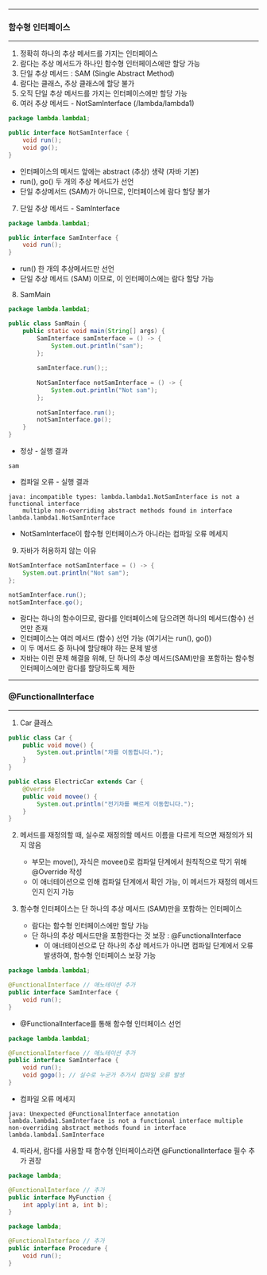 -----
### 함수형 인터페이스
-----
1. 정확히 하나의 추상 메서드를 가지는 인터페이스
2. 람다는 추상 메서드가 하나인 함수형 인터페이스에만 할당 가능
3. 단일 추상 메서드 : SAM (Single Abstract Method)
4. 람다는 클래스, 추상 클래스에 할당 불가
5. 오직 단일 추상 메서드를 가지는 인터페이스에만 할당 가능
6. 여러 추상 메서드 - NotSamInterface (/lambda/lambda1)
```java
package lambda.lambda1;

public interface NotSamInterface {
    void run();
    void go();
}
```
  - 인터페이스의 메서드 앞에는 abstract (추상) 생략 (자바 기본)
  - run(), go() 두 개의 추상 메서드가 선언
  - 단일 추상메서드 (SAM)가 아니므로, 인터페이스에 람다 할당 불가

7. 단일 추상 메서드 - SamInterface
```java
package lambda.lambda1;

public interface SamInterface {
    void run();
}
```
  - run() 한 개의 추상메서드만 선언
  - 단일 추상 메서드 (SAM) 이므로, 이 인터페이스에는 람다 할당 가능

8. SamMain
```java
package lambda.lambda1;

public class SamMain {
    public static void main(String[] args) {
        SamInterface samInterface = () -> {
            System.out.println("sam");
        };
        
        samInterface.run();;
        
        NotSamInterface notSamInterface = () -> {
            System.out.println("Not sam");
        };
        
        notSamInterface.run();
        notSamInterface.go();
    }
}
```
  - 정상 - 실행 결과
```
sam
```
  - 컴파일 오류 - 실행 결과
```
java: incompatible types: lambda.lambda1.NotSamInterface is not a functional interface
    multiple non-overriding abstract methods found in interface lambda.lambda1.NotSamInterface
```
  - NotSamInterface이 함수형 인터페이스가 아니라는 컴파일 오류 메세지

9. 자바가 허용하지 않는 이유
```java
NotSamInterface notSamInterface = () -> {
    System.out.println("Not sam");
};

notSamInterface.run();
notSamInterface.go();
```

  - 람다는 하나의 함수이므로, 람다를 인터페이스에 담으려면 하나의 메서드(함수) 선언만 존재
  - 인터페이스는 여러 메서드 (함수) 선언 가능 (여기서는 run(), go())
  - 이 두 메서드 중 하나에 할당해야 하는 문제 발생
  - 자바는 이런 문제 해결을 위해, 단 하나의 추상 메서드(SAM)만을 포함하는 함수형 인터페이스에만 람다를 할당하도록 제한

-----
### @FunctionalInterface
-----
1. Car 클래스
```java
public class Car {
    public void move() {
        System.out.println("차를 이동합니다.");
    }
}

public class ElectricCar extends Car {
    @Override
    public void movee() {
        System.out.println("전기차를 빠르게 이동합니다.");
    }
}
```

2. 메서드를 재정의할 때, 실수로 재정의할 메서드 이름을 다르게 적으면 재정의가 되지 않음
   - 부모는 move(), 자식은 movee()로 컴파일 단계에서 원칙적으로 막기 위해 @Override 작성
   - 이 애너테이션으로 인해 컴파일 단계에서 확인 가능, 이 메서드가 재정의 메서드인지 인지 가능

3. 함수형 인터페이스는 단 하나의 추상 메서드 (SAM)만을 포함하는 인터페이스
   - 람다는 함수형 인터페이스에만 할당 가능
   - 단 하나의 추상 메서드만을 포함한다는 것 보장 : @FunctionalInterface
     + 이 애너테이션으로 단 하나의 추상 메서드가 아니면 컴파일 단계에서 오류 발생하여, 함수형 인터페이스 보장 가능

```java
package lambda.lambda1;

@FunctionalInterface // 애노테이션 추가
public interface SamInterface {
    void run();
}
```
  - @FunctionalInterface를 통해 함수형 인터페이스 선언

```java
package lambda.lambda1;

@FunctionalInterface // 애노테이션 추가
public interface SamInterface {
    void run();
    void gogo(); // 실수로 누군가 추가시 컴파일 오류 발생
}
```

  - 컴파일 오류 메세지
```
java: Unexpected @FunctionalInterface annotation
lambda.lambda1.SamInterface is not a functional interface multiple non-overriding abstract methods found in interface lambda.lambda1.SamInterface
```

4. 따라서, 람다를 사용할 때 함수형 인터페이스라면 @FunctionalInterface 필수 추가 권장
```java
package lambda;

@FunctionalInterface // 추가
public interface MyFunction {
    int apply(int a, int b);
}
```
```java
package lambda;

@FunctionalInterface // 추가
public interface Procedure {
    void run();
}
```

